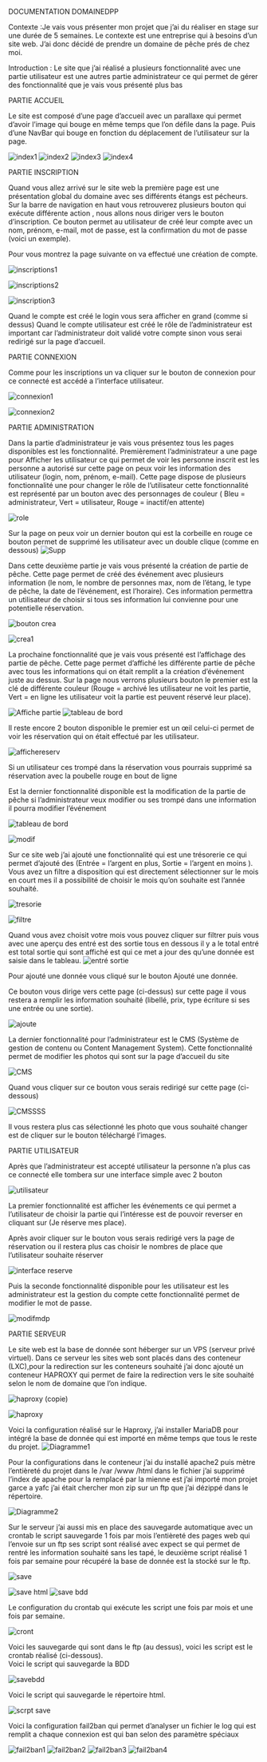
DOCUMENTATION DOMAINEDPP


Contexte :Je vais vous présenter mon projet que j’ai du réaliser en stage sur une durée de 5 semaines.
Le contexte est une entreprise qui à besoins d’un site web.
J’ai donc décidé de prendre un domaine de pêche prés de chez moi.

Introduction : Le site que j’ai réalisé a plusieurs fonctionnalité avec une partie utilisateur est une autres partie administrateur ce qui permet de gérer des fonctionnalité que je vais vous présenté plus bas 

PARTIE ACCUEIL

Le site est composé d’une page d’accueil avec un parallaxe qui permet d’avoir l’image qui bouge en même temps que l’on défile dans la page.
Puis d’une NavBar qui bouge en fonction du déplacement de l’utilisateur sur la page.

![index1](https://github.com/descamps-thomas/Stage_SIO2R/assets/130738201/c68d1ce1-04c0-49ff-b60b-812c4aeb2e53)
![index2](https://github.com/descamps-thomas/Stage_SIO2R/assets/130738201/ca8f7e13-a8bb-447f-9f89-38bc081d7e3d)
![index3](https://github.com/descamps-thomas/Stage_SIO2R/assets/130738201/4abc6fd7-03f4-463c-815d-103b10c05661)
![index4](https://github.com/descamps-thomas/Stage_SIO2R/assets/130738201/a3b76911-a093-4ffb-824e-10e6cc5fa26e)

PARTIE INSCRIPTION

Quand vous allez arrivé sur le site web la première page est une présentation global du domaine avec ses différents étangs est pécheurs.
Sur la barre de navigation en haut vous retrouverez plusieurs bouton qui exécute différente action , nous allons nous diriger vers le bouton d’inscription.
Ce bouton permet au utilisateur de créé leur compte avec un nom, prénom, e-mail, mot de passe, est la confirmation du mot de passe (voici un exemple).

Pour vous montrez la page suivante on va effectué une création de compte.

![inscriptions1](https://github.com/descamps-thomas/Stage_SIO2R/assets/130738201/0e17ae2d-b018-482a-89d5-3f92426990c5)

![inscriptions2](https://github.com/descamps-thomas/Stage_SIO2R/assets/130738201/a1f2b88e-45d6-4009-90c9-30fd110b324b)

![inscription3](https://github.com/descamps-thomas/Stage_SIO2R/assets/130738201/245c575f-410f-4a67-a9e3-21b09e6495e4)

Quand le compte est créé le login vous sera afficher en grand (comme si dessus)
Quand le compte utilisateur est créé le rôle de l’administrateur est important car l’administrateur doit validé votre compte sinon vous serai redirigé sur la page d’accueil.


PARTIE CONNEXION

Comme pour les inscriptions un va cliquer sur le bouton de connexion pour ce connecté est accédé a l’interface utilisateur.

![connexion1](https://github.com/descamps-thomas/Stage_SIO2R/assets/130738201/d29b2bdb-2dcb-4a41-95ce-fea9d9cae9a5)

![connexion2](https://github.com/descamps-thomas/Stage_SIO2R/assets/130738201/83bfd1d3-c426-4760-b84c-a20786a6a65a)

PARTIE ADMINISTRATION

Dans la partie d’administrateur je vais vous présentez tous les pages disponibles est les fonctionnalité.
Premièrement l’administrateur a une page pour Afficher les utilisateur ce qui permet de voir les personne inscrit est les personne a autorisé sur cette page on peux voir les information des utilisateur (login, nom, prénom, e-mail).
Cette page dispose de plusieurs fonctionnalité une pour changer le rôle de l’utilisateur cette fonctionnalité est représenté par un bouton avec des personnages de couleur ( Bleu = administrateur, Vert = utilisateur, Rouge = inactif/en attente)



![role](https://github.com/descamps-thomas/Stage_SIO2R/assets/130738201/7587b9cb-74cc-4ad1-9337-9c38c75ba6f0)




Sur la page on peux voir un dernier bouton qui est la corbeille en rouge ce bouton permet de supprimé les utilisateur avec un double clique (comme en dessous)
![Supp](https://github.com/descamps-thomas/Stage_SIO2R/assets/130738201/6e27825a-8c7f-482a-9823-68e8c2ee7304)


Dans cette deuxième partie je vais vous présenté la création de partie de pêche.
Cette page permet de créé des événement avec plusieurs information (le nom, le nombre de personnes max, nom de l’étang, le type de pêche, la date de l’événement, est l’horaire).
Ces information permettra un utilisateur de choisir si tous ses information lui convienne pour une potentielle réservation.


				
 ![bouton crea](https://github.com/descamps-thomas/Stage_SIO2R/assets/130738201/10bad9bc-6192-458b-833a-2fb988abb5b0)


![crea1](https://github.com/descamps-thomas/Stage_SIO2R/assets/130738201/f60c7e22-1218-45d2-884f-ffeade946c40)



             






La prochaine fonctionnalité que je vais vous présenté est l’affichage des partie de pêche.
Cette page permet d’affiché les différente partie de pêche avec tous les informations qui on était remplit a la création d’événement juste au dessus.
Sur la page nous verrons plusieurs bouton le premier est la clé de différente couleur (Rouge = archivé les utilisateur ne voit les partie, Vert = en ligne les utilisateur voit la partie est peuvent réservé leur place).

![Affiche partie](https://github.com/descamps-thomas/Stage_SIO2R/assets/130738201/fedcd066-c6dc-4e40-8600-a2b8841d5778)
![tableau de bord](https://github.com/descamps-thomas/Stage_SIO2R/assets/130738201/f0e95c7f-d149-4b73-a473-bd80c2cbc855)



Il reste encore 2 bouton disponible le premier est un œil celui-ci permet de voir les réservation qui on était effectué par les utilisateur.

![affichereserv](https://github.com/descamps-thomas/Stage_SIO2R/assets/130738201/f806dd33-be4d-4fc8-9a03-6c9758bbaf4f)


Si un utilisateur ces trompé dans la réservation vous pourrais supprimé sa réservation avec la poubelle rouge en bout de ligne 

Est la dernier fonctionnalité disponible est la modification de la partie de pêche si l’administrateur veux modifier ou ses trompé dans une information il pourra modifier l’événement 


![tableau de bord](https://github.com/descamps-thomas/Stage_SIO2R/assets/130738201/89ee5fac-4742-44da-9c40-d57e2cee1251)

![modif](https://github.com/descamps-thomas/Stage_SIO2R/assets/130738201/edf1236e-7327-4633-a06a-3499884fe0a7)












Sur ce site web j’ai ajouté une fonctionnalité qui est une trésorerie ce qui permet d’ajouté des (Entrée = l’argent en plus, Sortie = l’argent en moins ).
Vous avez un filtre a disposition qui est directement sélectionner sur le mois en court mes il a possibilité de choisir le mois qu’on souhaite est l’année souhaité.


![tresorie](https://github.com/descamps-thomas/Stage_SIO2R/assets/130738201/26f7ea2c-258a-4958-ab51-e02b4efe6cf3)

![filtre](https://github.com/descamps-thomas/Stage_SIO2R/assets/130738201/98f94483-4a2d-4daf-86d3-82f6ed121f40)














Quand vous avez choisit votre mois vous pouvez cliquer sur filtrer puis vous avec une aperçu des entré est des sortie tous en dessous il y a le total entré est total sortie qui sont affiché est qui ce met a jour des qu’une donnée est saisie dans le tableau.
![entré sortie](https://github.com/descamps-thomas/Stage_SIO2R/assets/130738201/b25434d1-e23d-442f-93d1-c74a7a7d61ee)


Pour ajouté une donnée vous cliqué sur le bouton Ajouté une donnée.

Ce bouton vous dirige vers cette page (ci-dessus) sur cette page il vous restera a remplir les information souhaité (libellé, prix, type écriture si ses une entrée ou une sortie).

			
![ajoute](https://github.com/descamps-thomas/Stage_SIO2R/assets/130738201/2c585224-e4c6-47c0-ae5a-c777a1d5846c)

			










La dernier fonctionnalité pour l’administrateur est le CMS (Système de gestion de contenu ou Content Management System).
Cette fonctionnalité permet de modifier les photos qui sont sur la page d’accueil du site 
				




![CMS](https://github.com/descamps-thomas/Stage_SIO2R/assets/130738201/e40c1c83-957d-4117-b123-4036233c4fdd)











Quand vous cliquer sur ce bouton vous serais redirigé sur cette page (ci-dessous)


![CMSSSS](https://github.com/descamps-thomas/Stage_SIO2R/assets/130738201/892e5a6a-5be9-45d9-848c-af0fcc851b2d)



Il vous restera plus cas sélectionné les photo que vous souhaité changer est de cliquer sur le bouton téléchargé l’images.




PARTIE UTILISATEUR

Après que l’administrateur est accepté utilisateur la personne n’a plus cas ce connecté elle tombera sur une interface simple avec 2 bouton 


![utilisateur](https://github.com/descamps-thomas/Stage_SIO2R/assets/130738201/0e490de8-f0c8-4082-ab41-da80534d37d7)






La premier fonctionnalité est afficher les événements ce qui permet a l’utilisateur de choisir la partie qui l’intéresse est de pouvoir reverser en cliquant sur (Je réserve mes place).

Après avoir cliquer sur le bouton vous serais redirigé vers la page de réservation ou il restera plus cas choisir le nombres de place que l’utilisateur souhaite réserver

![interface reserve](https://github.com/descamps-thomas/Stage_SIO2R/assets/130738201/e4674b00-33b9-40f5-b2a4-2efdccce6137)


Puis la seconde fonctionnalité disponible pour les utilisateur est les administrateur est la gestion du compte cette fonctionnalité permet de modifier le mot de passe.




                                  
![modifmdp](https://github.com/descamps-thomas/Stage_SIO2R/assets/130738201/67ee3bf6-f7c5-41bd-9512-84ef7c3fc1a5)






PARTIE SERVEUR

Le site web est la base de donnée sont héberger sur un VPS (serveur privé virtuel).
Dans ce serveur les sites web sont placés dans des conteneur (LXC),pour la redirection sur les conteneurs souhaité j’ai donc ajouté un conteneur HAPROXY qui permet de faire la redirection vers le site souhaité selon le nom de domaine que l’on indique.                        
  

![haproxy (copie)](https://github.com/descamps-thomas/Stage_SIO2R/assets/130738201/d82af7c6-24eb-4edc-9321-94ac64c494b1)


![haproxy](https://github.com/descamps-thomas/Stage_SIO2R/assets/130738201/f098d491-4a36-446f-83c8-5d1a1df79539)





Voici la configuration réalisé sur le Haproxy, j’ai installer MariaDB pour intégré la base de donnée qui est importé en même temps que tous le reste du projet.
 ![Diagramme1](https://github.com/descamps-thomas/Stage_SIO2R/assets/130738201/90be6362-e13b-4d5f-a27d-1594a73e8c6a)


Pour la configurations dans le conteneur j’ai du installé apache2 puis mètre l’entièreté du projet dans le /var /www /html dans le fichier j’ai supprimé l’index de apache pour la remplacé par la mienne est j’ai importé mon projet garce a yafc j’ai était chercher mon zip sur un ftp que j’ai dézippé dans le répertoire.

![Diagramme2](https://github.com/descamps-thomas/Stage_SIO2R/assets/130738201/df08ae36-1b18-4071-93c9-2e24ca14ced2)



Sur le serveur j’ai aussi mis en place des sauvegarde automatique avec un crontab le script sauvegarde 1 fois par mois l’entièreté des pages web qui l’envoie sur un ftp ses script sont réalisé avec expect se qui permet de rentré les information souhaité sans les tapé, le deuxième script réalisé 1 fois par semaine pour récupéré la base de donnée est la stocké sur le ftp.

![save](https://github.com/descamps-thomas/Stage_SIO2R/assets/130738201/d26ec405-60fe-4554-8d5f-2a1ccbe09bd8)

![save html](https://github.com/descamps-thomas/Stage_SIO2R/assets/130738201/f2ec173b-256f-4744-9945-df2d4d0d7ffd)
![save bdd](https://github.com/descamps-thomas/Stage_SIO2R/assets/130738201/36b53fe6-4bce-4237-ac37-6f3e138e43fd)








Le configuration du crontab qui exécute les script une fois par mois et une fois par semaine.

![cront](https://github.com/descamps-thomas/Stage_SIO2R/assets/130738201/8a3b7e89-c24f-4c3c-a171-7cd73681f38e)











Voici les sauvegarde qui sont dans le ftp (au dessus), voici les script est le crontab réalisé (ci-dessous).  
Voici le script qui sauvegarde la BDD



![savebdd](https://github.com/descamps-thomas/Stage_SIO2R/assets/130738201/3aca7496-baaf-48ee-89e4-981ab02f6351)





Voici le script qui sauvegarde le répertoire html. 

 
 
 ![scrpt save](https://github.com/descamps-thomas/Stage_SIO2R/assets/130738201/9b25b870-e9d6-455f-9bab-e08dc94e7d50)

 
 
 
 

 
 
Voici la configuration fail2ban qui permet d’analyser un fichier le log qui est remplit a chaque connexion est qui ban selon des paramètre spéciaux 

![fail2ban1](https://github.com/descamps-thomas/Stage_SIO2R/assets/130738201/30905608-a564-4a3d-a8d3-949f12a1f2d1)
![fail2ban2](https://github.com/descamps-thomas/Stage_SIO2R/assets/130738201/346fd4a3-960e-4a6b-9a75-4cb3190e25e9)
![fail2ban3](https://github.com/descamps-thomas/Stage_SIO2R/assets/130738201/291f8c8f-a77a-4937-affd-efff992ab298)
![fail2ban4](https://github.com/descamps-thomas/Stage_SIO2R/assets/130738201/41339237-3b0d-4fe6-bd82-90552eb7df6b)









